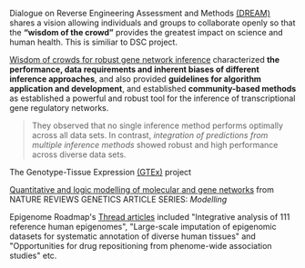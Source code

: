 Dialogue on Reverse Engineering Assessment and Methods [(DREAM)](http://dreamchallenges.org/) shares a vision allowing individuals and groups to collaborate openly so that the 
**“wisdom of the crowd”** provides the greatest impact on science and human health. This is similiar to DSC project.

[Wisdom of crowds for robust gene network inference](http://www.nature.com/nmeth/journal/v9/n8/full/nmeth.2016.html) characterized **the performance, data requirements and inherent biases of different inference approaches**, 
and also provided **guidelines for algorithm application and development**, and established **community-based methods** as established a powerful and robust tool for the inference of transcriptional gene regulatory networks.
>They observed that no single inference method performs optimally across all data sets. In contrast, *integration of predictions from multiple inference methods* showed robust and high performance across diverse data sets.

The Genotype-Tissue Expression [(GTEx)](http://www.nature.com/ng/journal/v45/n6/full/ng.2653.html) project

[Quantitative and logic modelling of molecular and gene networks](http://www.nature.com/nrg/journal/v16/n3/full/nrg3885.html) from NATURE REVIEWS GENETICS ARTICLE SERIES: *Modelling*

Epigenome Roadmap's [Thread articles](http://www.nature.com/collections/vbqgtr/) included "Integrative analysis of 111 reference human epigenomes", "Large-scale imputation of epigenomic datasets for systematic annotation of diverse human tissues" and "Opportunities for drug repositioning from phenome-wide association studies" etc.
